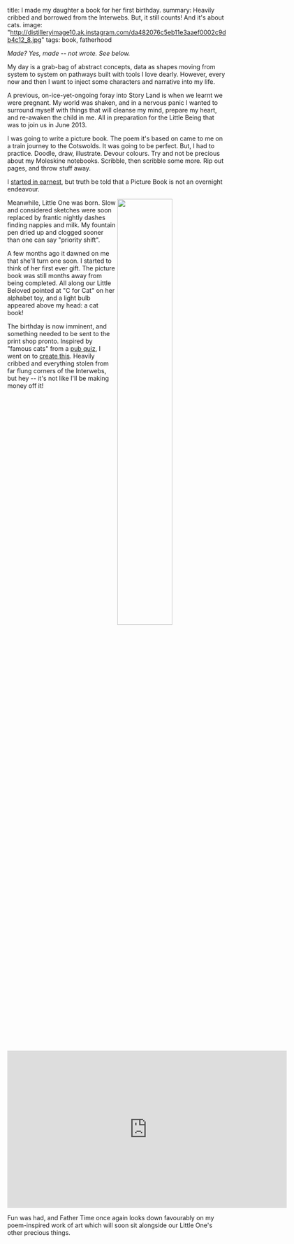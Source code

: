 title: I made my daughter a book for her first birthday.
summary: Heavily cribbed and borrowed from the Interwebs. But, it still counts! And it's about cats.
image: "http://distilleryimage10.ak.instagram.com/da482076c5eb11e3aaef0002c9db4c12_8.jpg"
tags: book, fatherhood

<em>Made? Yes, made -- not wrote. See below.</em>

My day is a grab-bag of abstract concepts, data as shapes moving from system to system on pathways built with tools I love dearly. However, every now and then I want to inject some characters and narrative into my life.

A previous, on-ice-yet-ongoing foray into Story Land is when we learnt we were pregnant. My world was shaken, and in a nervous panic I wanted to surround myself with things that will cleanse my mind, prepare my heart, and re-awaken the child in me. All in preparation for the Little Being that was to join us in June 2013.

I was going to write a picture book. The poem it's based on came to me on a train journey to the Cotswolds. It was going to be perfect. But, I had to practice. Doodle, draw, illustrate. Devour colours. Try and not be precious about my Moleskine notebooks. Scribble, then scribble some more. Rip out pages, and throw stuff away.

I [started in earnest](http://instagram.com/p/ZuRH9zAqm6/), but truth be told that a Picture Book is not an overnight endeavour.

<img width="50%" src="http://distilleryimage10.ak.instagram.com/da482076c5eb11e3aaef0002c9db4c12_8.jpg" align="right"> Meanwhile, Little One was born. Slow and considered sketches were soon replaced by frantic nightly dashes finding nappies and milk. My fountain pen dried up and clogged sooner than one can say "priority shift".

A few months ago it dawned on me that she'll turn one soon. I started to think of her first ever gift. The picture book was still months away from being completed. All along our Little Beloved pointed at "C for Cat" on her alphabet toy, and a light bulb appeared above my head: a cat book!

The birthday is now imminent, and something needed to be sent to the print shop pronto. Inspired by "famous cats" from a [pub quiz](http://www.quizmasters.biz/DB/Pic/Famous_Cats/Famous_Cats.html), I went on to [create this](http://cdn.opyate.com/books/AnnabellesEnCATlopediaVolume1CatsonTV.pdf). Heavily cribbed and everything stolen from far flung corners of the Interwebs, but hey -- it's not like I'll be making money off it!

<iframe width="640" height="360" src="http://www.youtube.com/embed/ZATqOT5IzEw?feature=player_embedded" frameborder="0" allowfullscreen></iframe>

Fun was had, and Father Time once again looks down favourably on my poem-inspired work of art which will soon sit alongside our Little One's other precious things.
